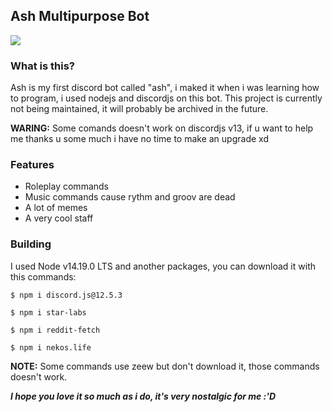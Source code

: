 ## Ash Multipurpose Bot

![](http://pm1.narvii.com/7589/91246e5ee7fe17e3b7d2aeb199a2c852272e22f6r1-1500-667v2_00.jpg)

### What is this?
Ash is my first discord bot called "ash", i maked it when i was learning how to program, i used nodejs and discordjs on this bot.
This project is currently not being maintained, it will probably be archived in the future.

**WARING:** Some comands doesn't work on discordjs v13, if u want to help me thanks u some much i have no time to make an upgrade xd

### Features 
- Roleplay commands
- Music commands cause rythm and groov are dead 
- A lot of memes
- A very cool staff

### Building
I used Node v14.19.0 LTS and another packages, you can download it with this commands:

`$ npm i discord.js@12.5.3`

`$ npm i star-labs`

`$ npm i reddit-fetch`

`$ npm i nekos.life`

**NOTE:** Some commands use zeew but don't download it, those commands doesn't work.

___I hope you love it so much as i do, it's very nostalgic for me :'D___
